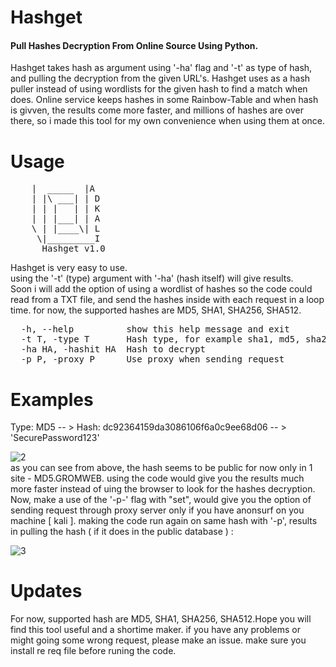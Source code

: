 # Hashget

<h4>Pull Hashes Decryption From Online Source Using Python.</h4>Hashget takes hash as argument using '-ha' flag and '-t' as type of hash, and pulling the decryption from the given URL's. Hashget uses as a hash puller instead of using wordlists for the given hash to find a match when does. Online service keeps hashes in some Rainbow-Table and when hash is givven, the results come more faster, and millions of hashes are over there, so i made this tool for my own convenience when using them at once.

# Usage
<pre>
    |  _____  |A
    | |\ ___| | D
    | | |   | | K
    | | |___| | A
    \ | |____\| L
     \|_________I 
      Hashget v1.0
</pre>

Hashget is very easy to use.<br>using the '-t' (type) argument with '-ha' (hash itself) will give results.<br>Soon i will add the option of using a wordlist of hashes so the code could read from a TXT file, and send the hashes inside with each request in a loop time. for now, the supported hashes are MD5, SHA1, SHA256, SHA512. 

<pre>
  -h, --help          show this help message and exit
  -t T, -type T       Hash type, for example sha1, md5, sha256, etc.
  -ha HA, -hashit HA  Hash to decrypt
  -p P, -proxy P      Use proxy when sending request
</pre>

# Examples
Type: MD5 -- > Hash: dc92364159da3086106f6a0c9ee68d06 -- > 'SecurePassword123'

![2](https://user-images.githubusercontent.com/90532971/198870035-49749cc6-07fd-45b0-840d-2b08573d3542.png)<br>
as you can see from above, the hash seems to be public for now only in 1 site - MD5.GROMWEB. using the code would give you the results much more faster instead of uing the browser to look for the hashes decryption. Now, make a use of the '-p-' flag with "set", would give you the option of sending request through proxy server only if you have anonsurf on you machine [ kali ]. making the code run again on same hash with '-p', results in pulling the hash ( if it does in the public database ) :<br>

![3](https://user-images.githubusercontent.com/90532971/198870319-31e1444a-5bd6-4860-a552-948df0469595.png)

# Updates
For now, supported hash are MD5, SHA1, SHA256, SHA512.Hope you will find this tool useful and a shortime maker. if you have any problems or might going some wrong request, please make an issue. make sure you install re req file before runing the code.
